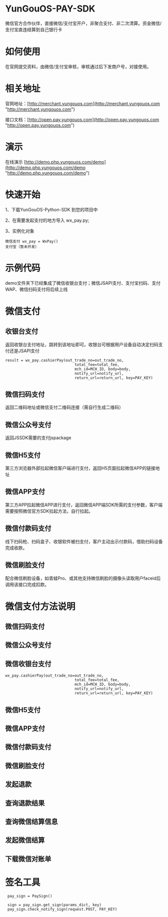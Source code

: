 # YunGouOS-PAY-SDK
微信官方合作伙伴，直接微信/支付宝开户，非聚合支付、非二次清算。资金微信/支付宝直连结算到自己银行卡

# 如何使用

在官网提交资料，由微信/支付宝审核，审核通过后下发商户号，对接使用。

# 相关地址

官网地址：[http://merchant.yungouos.com](http://merchant.yungouos.com "http://merchant.yungouos.com")

接口文档：[http://open.pay.yungouos.com](http://open.pay.yungouos.com "http://open.pay.yungouos.com")

# 演示

在线演示 [http://demo.php.yungouos.com/demo](http://demo.php.yungouos.com/demo "http://demo.php.yungouos.com/demo")


# 快速开始

1、下载YunGouOS-Python-SDK 到您的项目中

2、在需要发起支付的地方导入 wx_pay.py;

3、实例化对象 
	
	微信支付 wx_pay = WxPay()
	支付宝（暂未开发）

# 示例代码

demo文件夹下已经集成了微信收银台支付；微信JSAPI支付、支付宝扫码、支付WAP、微信扫码支付将后续上线

# 微信支付


## 收银台支付

返回收银台支付地址，跳转到该地址即可。收银台可根据用户设备自动决定扫码支付还是JSAPI支付
	
	result = wx_pay.cashierPay(out_trade_no=out_trade_no,
                                   total_fee=total_fee,
                                   mch_id=MCH_ID, body=body,
                                   notify_url=notify_url,
                                   return_url=return_url, key=PAY_KEY)

## 微信扫码支付

返回二维码地址或微信支付二维码连接（需自行生成二维码）


## 微信公众号支付

返回JSSDK需要的支付jspackage




## 微信H5支付

第三方浏览器外部拉起微信客户端进行支付，返回H5页面拉起微信APP的链接地址
	
	

## 微信APP支付

第三方APP拉起微信APP进行支付，返回微信APP端SDK所需的支付参数，客户端需要按照微信官方SDK拉起方法，自行拉起。
	
	

## 微信付款码支付

线下扫码枪、扫码盒子、收银软件被扫支付，客户主动出示付款码，借助扫码设备完成收款。
	
	

## 微信刷脸支付

配合微信刷脸设备，如青蛙Pro、或其他支持微信刷脸的摄像头读取用户faceid后调用该接口完成扣款。
	


# 微信支付方法说明

## 微信扫码支付

## 微信公众号支付


## 微信收银台支付

	wx_pay.cashierPay(out_trade_no=out_trade_no,
                                   total_fee=total_fee,
                                   mch_id=MCH_ID, body=body,
                                   notify_url=notify_url,
                                   return_url=return_url, key=PAY_KEY)

## 微信H5支付

## 微信APP支付
	
## 微信付款码支付

## 微信刷脸支付

## 发起退款

## 查询退款结果

## 查询微信结算信息

## 发起微信结算

## 下载微信对账单



# 签名工具
	 pay_sign = PaySign()
	 
	 sign = pay_sign.get_sign(params_dict, key)
	 pay_sign.check_notify_sign(request.POST, PAY_KEY)

	
	
